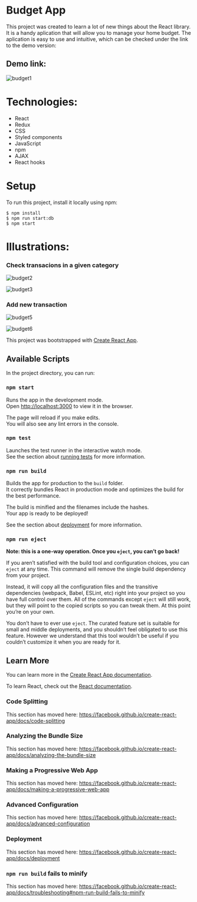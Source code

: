# Budget App
This project was created to learn a lot of new things about the React library. It is a handy aplication that will allow you to manage your home budget. 
The aplication is easy to use and intuitive, which can be checked under the link to the demo version:
## Demo link: 

![budget1](https://user-images.githubusercontent.com/50556211/91734372-28859700-ebab-11ea-9486-7eb8726eb298.png)

# Technologies: 
- React
- Redux
- CSS
- Styled components
- JavaScript
- npm
- AJAX
- React hooks

# Setup 
To run this project, install it locally using npm: 
```
$ npm install 
$ npm run start:db
$ npm start
```

# Illustrations: 

### Check transacions in a given category

![budget2](https://user-images.githubusercontent.com/50556211/91735791-1a387a80-ebad-11ea-8256-e38762f79b82.png)

![budget3](https://user-images.githubusercontent.com/50556211/91735854-30ded180-ebad-11ea-8f78-e77e5d97b728.png)

### Add new transaction 

![budget5](https://user-images.githubusercontent.com/50556211/91736091-78655d80-ebad-11ea-9745-59fc67d82323.png)

![budget6](https://user-images.githubusercontent.com/50556211/91736098-7b604e00-ebad-11ea-96db-412b5ddfa770.png)

This project was bootstrapped with [Create React App](https://github.com/facebook/create-react-app).

## Available Scripts

In the project directory, you can run:

### `npm start`

Runs the app in the development mode.<br />
Open [http://localhost:3000](http://localhost:3000) to view it in the browser.

The page will reload if you make edits.<br />
You will also see any lint errors in the console.

### `npm test`

Launches the test runner in the interactive watch mode.<br />
See the section about [running tests](https://facebook.github.io/create-react-app/docs/running-tests) for more information.

### `npm run build`

Builds the app for production to the `build` folder.<br />
It correctly bundles React in production mode and optimizes the build for the best performance.

The build is minified and the filenames include the hashes.<br />
Your app is ready to be deployed!

See the section about [deployment](https://facebook.github.io/create-react-app/docs/deployment) for more information.

### `npm run eject`

**Note: this is a one-way operation. Once you `eject`, you can’t go back!**

If you aren’t satisfied with the build tool and configuration choices, you can `eject` at any time. This command will remove the single build dependency from your project.

Instead, it will copy all the configuration files and the transitive dependencies (webpack, Babel, ESLint, etc) right into your project so you have full control over them. All of the commands except `eject` will still work, but they will point to the copied scripts so you can tweak them. At this point you’re on your own.

You don’t have to ever use `eject`. The curated feature set is suitable for small and middle deployments, and you shouldn’t feel obligated to use this feature. However we understand that this tool wouldn’t be useful if you couldn’t customize it when you are ready for it.

## Learn More

You can learn more in the [Create React App documentation](https://facebook.github.io/create-react-app/docs/getting-started).

To learn React, check out the [React documentation](https://reactjs.org/).

### Code Splitting

This section has moved here: https://facebook.github.io/create-react-app/docs/code-splitting

### Analyzing the Bundle Size

This section has moved here: https://facebook.github.io/create-react-app/docs/analyzing-the-bundle-size

### Making a Progressive Web App

This section has moved here: https://facebook.github.io/create-react-app/docs/making-a-progressive-web-app

### Advanced Configuration

This section has moved here: https://facebook.github.io/create-react-app/docs/advanced-configuration

### Deployment

This section has moved here: https://facebook.github.io/create-react-app/docs/deployment

### `npm run build` fails to minify

This section has moved here: https://facebook.github.io/create-react-app/docs/troubleshooting#npm-run-build-fails-to-minify
